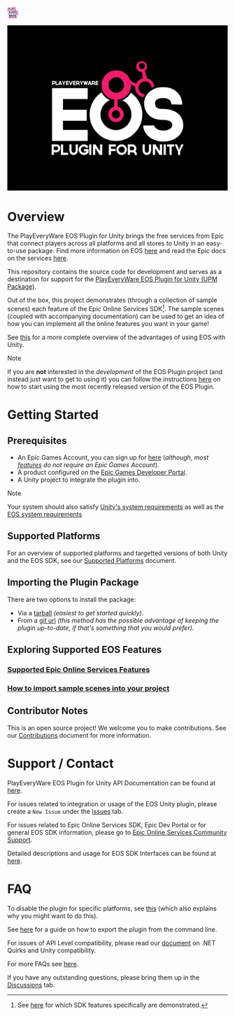 <a href="/readme.md"><img src="/docs/images/PlayEveryWareLogo.gif" alt="Lobby Screenshot" width="5%"/></a>

<div align="center"> <img src="/docs/images/EOSPluginLogo.png" alt="PlayEveryWare EOS Plugin for Unity" /> </div>

# Overview

The PlayEveryWare EOS Plugin for Unity brings the free services from Epic that connect players across all platforms and all stores to Unity in an easy-to-use package. Find more information on EOS [here](https://dev.epicgames.com/en-US/services) and read the Epic docs on the services [here](https://dev.epicgames.com/docs/epic-online-services).

This repository contains the source code for development and serves as a destination for support for the [PlayEveryWare EOS Plugin for Unity (UPM Package)](https://github.com/PlayEveryWare/eos_plugin_for_unity_upm).

Out of the box, this project demonstrates (through a collection of sample scenes) each feature of the Epic Online Services SDK[^1]. The sample scenes (coupled with accompanying documentation) can be used to get an idea of how you can implement all the online features you want in your game!

See [this](/docs/plugin_advantages.md) for a more complete overview of the advantages of using EOS with Unity.

[^1]: See [here](#supported-eos-sdk-features) for which SDK features specifically are demonstrated.

> [!NOTE]
> If you are **not** interested in the _development_ of the EOS Plugin project (and instead just want to get to using it) you can follow the instructions [here](#importing-the-plugin) on how to start using the most recently released version of the EOS Plugin.

# Getting Started

## Prerequisites

* An Epic Games Account, you can sign up for [here](https://www.epicgames.com/id/register) (_although, most [features](#supported-eos-sdk-features) do not require an Epic Games Account_).
* A product configured on the [Epic Games Developer Portal](https://dev.epicgames.com/portal/).
* A Unity project to integrate the plugin into.

> [!NOTE]
> Your system should also satisfy [Unity's system requirements](https://docs.unity3d.com/2021.3/Documentation/Manual/system-requirements.html) as well as the [EOS system requirements](https://dev.epicgames.com/docs/epic-online-services/eos-get-started/system-requirements)

## Supported Platforms

For an overview of supported platforms and targetted versions of both Unity and the EOS SDK, see our [Supported Platforms](/docs/supported_platforms.md) document.

## Importing the Plugin Package

There are two options to install the package:
* Via a [tarball](/docs/add_plugin.md#adding-the-package-from-a-tarball) _(easiest to get started quickly)_.
* From a [git url](/docs/add_plugin.md#adding-the-package-from-a-git-url) _(this method has the possible advantage of keeping the plugin up-to-date, if that's something that you would prefer)_.

## Exploring Supported EOS Features

### [Supported Epic Online Services Features](/docs/eos_features.md)
### [How to import sample scenes into your project](/docs/samples.md)

## Contributor Notes

This is an open source project! We welcome you to make contributions. See our [Contributions](/docs/contributions.md) document for more information.

# Support / Contact

PlayEveryWare EOS Plugin for Unity API Documentation can be found at [here](https://eospluginforunity.playeveryware.com).

For issues related to integration or usage of the EOS Unity plugin, please create a `New Issue` under the [Issues](https://github.com/PlayEveryWare/eos_plugin_for_unity/issues) tab.

For issues related to Epic Online Services SDK, Epic Dev Portal or for general EOS SDK information, please go to [Epic Online Services Community Support](https://eoshelp.epicgames.com/).

Detailed descriptions and usage for EOS SDK Interfaces can be found at [here](https://dev.epicgames.com/docs/services/en-US/GameServices/index.html).

# FAQ

To disable the plugin for specific platforms, see [this](/docs/disable_plugin_per_platform.md) (which also explains why you might want to do this).

See [here](/docs/command_line_export.md) for a guide on how to export the plugin from the command line. 

For issues of API Level compatibility, please read our [document](/docs/dotnet_quirks.md) on .NET Quirks and Unity compatibility.

For more FAQs see [here](/docs/frequently_asked_questions.md).

If you have any outstanding questions, please bring them up in the [Discussions](https://github.com/PlayEveryWare/eos_plugin_for_unity/discussions) tab.